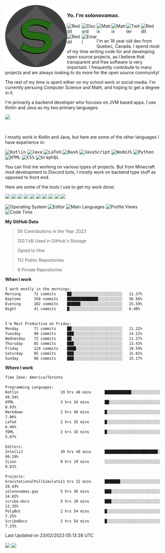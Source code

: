 <img align="left" alt="Avatar" width="200px" src="https://raw.githubusercontent.com/solonovamax/solonovamax/main/solonovamax-circle.png" />

### Yo. I'm solonovamax.

<a href="https://gitlab.com/solonovamax">
    <img align="left" alt="Reddit" width="48px" src="https://img.icons8.com/color/2x/gitlab.png">
</a>

<a href="https://discord.solonovamax.gay">
    <img align="left" alt="Discord" width="48px" src="https://img.icons8.com/color/2x/discord-logo.png">
</a>

<a href="https://matrix.to/#/@solonovamax:matrix.org?#gh-light-mode-only">
    <img align="left" alt="Matrix" width="48px" src="https://img.icons8.com/000000/material/2x/matrix-logo.png">
</a>
<a href="https://matrix.to/#/@solonovamax:matrix.org?#gh-dark-mode-only">
    <img align="left" alt="Matrix" width="48px" src="https://img.icons8.com/FFFFFF/material/2x/matrix-logo.png">
</a>

<a href="https://twitter.com/solonovamax">
    <img align="left" alt="Twitter" width="48px" src="https://img.icons8.com/color/2x/twitter.png">
</a>

<!-- <a href="https://twitch.tv/solonovamax">
    <img align="left" alt="Twitch" width="48px" src="https://img.icons8.com/color/2x/twitch.png">
</a> -->

<a href="https://reddit.com/u/solonovamax">
    <img align="left" alt="Reddit" width="48px" src="https://img.icons8.com/color/2x/reddit.png">
</a>

<a href="https://www.youtube.com/channel/UCTxCeyGu41WfEBT8mXpjHMA">
    <img align="left" alt="Reddit" width="48px" src="https://img.icons8.com/color/2x/youtube.png">
</a>

<a href="mailto:solonovamax@12oclockpoint.com">
    <img align="left" alt="Email" width="48px" src="https://img.icons8.com/fluency/2x/mail.png">
</a>

<!-- <a href="https://open.spotify.com/user/solonovamax">
    <img align="left" alt="Spotify" width="48px" src="https://img.icons8.com/color/2x/spotify.png">
</a> -->

<br/>
<br/>

I'm an 18 year old dev from Quebec, Canada.
I spend most of my time writing code for and developing open source projects, as I believe that transparent and free software is very important.
I frequently contribute to many projects and am always looking to do more for the open source community!

The rest of my time is spent either on my school work or social media. I'm currently persuing Computer Science and Math, and hoping to get a degree in it.

I'm primarily a backend developer who focuses on JVM based apps. I use Kotlin and Java as my two primary languages.


<a href="https://github.com/ryo-ma/github-profile-trophy"><img src="https://github-profile-trophy.vercel.app/?username=solonovamax&margin-w=15&row=1"/></a> 

<br/>

I mostly work in Kotlin and Java, but here are some of the other languages I have experience in:

<kbd><img height="32" alt="Kotlin" src="https://img.icons8.com/color/1x/kotlin.png"></kbd>
<kbd><img height="32" alt="Java" src="https://img.icons8.com/color/1x/java-coffee-cup-logo.png"></kbd>
<kbd><img height="32" alt="LaTeX" src="https://img.icons8.com/color/1x/latex.png"></kbd>
<kbd><img height="32" alt="Bash" src="https://img.icons8.com/color/1x/console.png"></kbd>
<kbd><img height="32" alt="JavaScript" src="https://img.icons8.com/color/1x/javascript.png"></kbd>
<kbd><img height="32" alt="NodeJS" src="https://img.icons8.com/color/1x/nodejs.png"></kbd>
<kbd><img height="32" alt="Python" src="https://img.icons8.com/color/1x/python.png"></kbd>
<kbd><img height="32" alt="HTML" src="https://img.icons8.com/color/1x/html-5.png"></kbd>
<kbd><img height="32" alt="CSS" src="https://img.icons8.com/color/1x/css3.png"></kbd>
<kbd><img height="32" alt="GraphQL" src="https://img.icons8.com/color/1x/graphql.png"></kbd>

You can find me working on various types of projects.
But from Minecraft mod development to Discord bots, I mostly work on backend type stuff as opposed to front end.

Here are some of the tools I use to get my work done:

<kbd><img height="32" src="https://img.icons8.com/color/2x/intellij-idea.png"></kbd>
<kbd><img height="32" src="https://img.icons8.com/color/2x/linux.png"></kbd>
<kbd><img height="32" src="https://img.icons8.com/fluent/2x/console.png"></kbd>
<kbd><img height="32" src="https://img.icons8.com/color/2x/open-source.png"></kbd>
<kbd><img height="32" src="https://img.icons8.com/color/2x/git.png"></kbd>
<kbd><img height="32" src="https://img.icons8.com/color/2x/docker.png"></kbd>
<kbd><img height="32" src="https://img.icons8.com/color/2x/mongodb.png"></kbd>
<kbd><img height="32" src="https://img.icons8.com/color/2x/nginx.png"></kbd>
<a href="?#gh-light-mode-only"><kbd><img height="32" src="https://img.icons8.com/metro/2x/mysql.png"></kbd></a>
<a href="?#gh-dark-mode-only"><kbd><img height="32" src="https://img.icons8.com/FFFFFF/metro/2x/mysql.png"></kbd></a>

![Operating System](https://img.shields.io/badge/OS-Arch%20Linux-informational?style=for-the-badge&logo=Arch%20Linux&logoColor=white&color=007ec6)
![Editor](https://img.shields.io/badge/Editor-IntelliJ%20Idea-informational?style=for-the-badge&logo=IntelliJ%20Idea&logoColor=white&color=007ec6)
![Main Languages](https://img.shields.io/badge/Main%20Languages-Java%20%26%20Kotlin-informational?style=for-the-badge&logo=Java&logoColor=white&color=007ec6)
![Profile Views](https://komarev.com/ghpvc/?username=solonovamax&color=blue&style=for-the-badge)
![Code Time](https://img.shields.io/endpoint?url=https://wakapi.dev/api/compat/shields/v1/solonovamax/interval:all_time&label=Code%20Time&style=for-the-badge&color=blue)

<!--START_SECTION:waka-->
**My GitHub Data**

> 56 Contributions in the Year 2023
> 
> 120.1 kB Used in GitHub's Storage
> 
> Opted to Hire
> 
> 112 Public Repositories
> 
> 9 Private Repositories
> 
**When I work** 

```text
I work mostly in the mornings: 
Morning      72 commits     ██░░░░░░░░░░░░░░░░░░░░░░░   11.37% 
Daytime      358 commits    ██████████████░░░░░░░░░░░   56.56% 
Evening      162 commits    ██████░░░░░░░░░░░░░░░░░░░   25.59% 
Night        41 commits     █░░░░░░░░░░░░░░░░░░░░░░░░   6.48%


I'm Most Productive on Friday: 
Monday       71 commits     ██░░░░░░░░░░░░░░░░░░░░░░░   11.22% 
Tuesday      90 commits     ███░░░░░░░░░░░░░░░░░░░░░░   14.22% 
Wednesday    72 commits     ██░░░░░░░░░░░░░░░░░░░░░░░   11.37% 
Thursday     85 commits     ███░░░░░░░░░░░░░░░░░░░░░░   13.43% 
Friday       124 commits    ████░░░░░░░░░░░░░░░░░░░░░   19.59% 
Saturday     95 commits     ███░░░░░░░░░░░░░░░░░░░░░░   15.01% 
Sunday       96 commits     ███░░░░░░░░░░░░░░░░░░░░░░   15.17%

```


**Where I work** 

```text
Time Zone: America/Toronto

Programming Languages: 
Kotlin                   19 hrs 48 mins      ████████████░░░░░░░░░░░░░   49.54% 
HTML                     3 hrs 34 mins       ██░░░░░░░░░░░░░░░░░░░░░░░   8.93% 
Markdown                 2 hrs 49 mins       █░░░░░░░░░░░░░░░░░░░░░░░░   7.06% 
LaTeX                    2 hrs 35 mins       █░░░░░░░░░░░░░░░░░░░░░░░░   6.46% 
TOML                     2 hrs 16 mins       █░░░░░░░░░░░░░░░░░░░░░░░░   5.67%

Editors: 
IntelliJ                 39 hrs 40 mins      ████████████████████████░   99.19% 
CLion                    0 hrs 19 mins       ░░░░░░░░░░░░░░░░░░░░░░░░░   0.81%

Projects: 
GravitationalPullSimulato11 hrs 22 mins      ███████░░░░░░░░░░░░░░░░░░   28.43% 
solonovamax.gay          5 hrs 36 mins       ███░░░░░░░░░░░░░░░░░░░░░░   14.02% 
scribe-docs              5 hrs 20 mins       ███░░░░░░░░░░░░░░░░░░░░░░   13.35% 
PolyBot                  2 hrs 54 mins       █░░░░░░░░░░░░░░░░░░░░░░░░   7.25% 
ScribeDocs               2 hrs 54 mins       █░░░░░░░░░░░░░░░░░░░░░░░░   7.23%

```


 Last Updated on 23/02/2023 05:13:38 UTC
<!--END_SECTION:waka-->

<div style="white-space:nowrap;width:100%;position: relative;display: inline-block">
<img align="center" src="https://github-readme-stats.vercel.app/api?username=solonovamax&custom_title=solonovamax%27s%20Github%20Stats&langs_count=5&include_all_commits=true&count_private=true&show_icons=true&theme=github_dark"/>
<img align="center" src="https://github-readme-stats.vercel.app/api/wakatime?api_domain=wakapi.dev&username=solonovamax&range=last_30_days&custom_title=solonovamax%27s+Primary+Languages+%28Last+Month%29&langs_count=10&show_icons=true&theme=github_dark"/>
</div>

